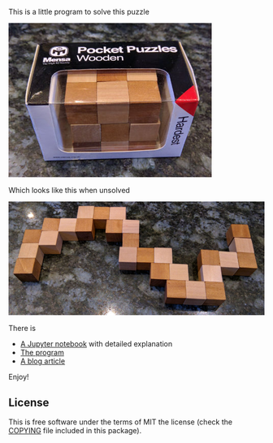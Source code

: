 This is a little program to solve this puzzle

![Boxed Snake Puzzle](snake-puzzle-boxed.jpg "Boxed Snake Puzzle")

Which looks like this when unsolved

![Flat Snake Puzzle](snake-puzzle-flat.jpg "Flat Snake Puzzle")

There is

  * [A Jupyter notebook](snake_puzzle_solver.ipynb) with detailed explanation
  * [The program](snake_puzzle_solver.py)
  * [A blog article](http://www.craig-wood.com/nick/articles/snake-puzzle/)

Enjoy!

License
-------

This is free software under the terms of MIT the license (check the
[COPYING](COPYING) file included in this package).

